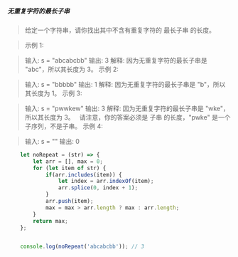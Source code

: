 ##### 无重复字符的最长子串



>   给定一个字符串，请你找出其中不含有重复字符的 最长子串 的长度。     

>   示例 1:

>   输入: s = "abcabcbb"
>   输出: 3 
>   解释: 因为无重复字符的最长子串是 "abc"，所以其长度为 3。
>   示例 2:

>   输入: s = "bbbbb"
>   输出: 1
>   解释: 因为无重复字符的最长子串是 "b"，所以其长度为 1。
>   示例 3:

>   输入:  s = "pwwkew"
>   输出: 3
>   解释: 因为无重复字符的最长子串是 "wke"，所以其长度为 3。
>        请注意，你的答案必须是 子串 的长度，"pwke" 是一个子序列，不是子串。
>   示例 4:

>   输入: s = ""
>   输出: 0

```js
    let noRepeat = (str) => {
        let arr = [], max = 0;
        for (let item of str) {
            if(arr.includes(item)) {
                let index = arr.indexOf(item);
                arr.splice(0, index + 1);
            }
            arr.push(item);
            max = max > arr.length ? max : arr.length;
        }
        return max;
    };


    console.log(noRepeat('abcabcbb')); // 3
```
